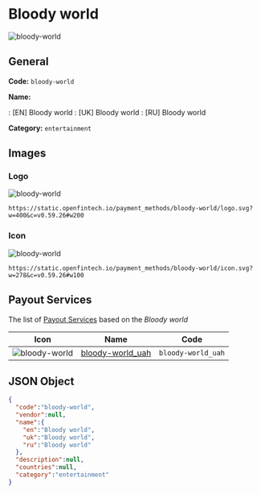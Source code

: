 
# Bloody world 
![bloody-world](https://static.openfintech.io/payment_methods/bloody-world/logo.svg?w=400&c=v0.59.26#w200)  

## General 
**Code:** `bloody-world` 
 
**Name:** 
 
:	[EN] Bloody world 
:	[UK] Bloody world 
:	[RU] Bloody world 
 
**Category:** `entertainment` 
 

## Images 

### Logo 
![bloody-world](https://static.openfintech.io/payment_methods/bloody-world/logo.svg?w=400&c=v0.59.26#w200)  

```
https://static.openfintech.io/payment_methods/bloody-world/logo.svg?w=400&c=v0.59.26#w200
```  

### Icon 
![bloody-world](https://static.openfintech.io/payment_methods/bloody-world/icon.svg?w=278&c=v0.59.26#w100)  

```
https://static.openfintech.io/payment_methods/bloody-world/icon.svg?w=278&c=v0.59.26#w100
```  

## Payout Services 
 
The list of [Payout Services](/payout-services/) based on the _Bloody world_ 

|Icon|Name|Code| 
|:---:|:---:|:---:| 
|![bloody-world](https://static.openfintech.io/payout_methods/bloody-world/icon.svg?w=278&c=v0.59.26#w40) |[bloody-world_uah](/payout-services/bloody-world_uah/)|`bloody-world_uah`| 
 

## JSON Object 

```json
{
  "code":"bloody-world",
  "vendor":null,
  "name":{
    "en":"Bloody world",
    "uk":"Bloody world",
    "ru":"Bloody world"
  },
  "description":null,
  "countries":null,
  "category":"entertainment"
}
```  

